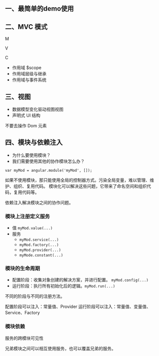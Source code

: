 ## 一、最简单的demo使用

## 二、MVC 模式

M

V

C

- 作用域 $scope
- 作用域层级与继承
- 作用域与事件系统

## 三、视图

- 数据模型变化驱动视图视图
- 声明式 UI 结构

不要去操作 Dom 元素

## 四、模块与依赖注入

- 为什么要使用模块？
- 我们需要使用其他的协作模块怎么办？

```
var myMod = angular.module('myMod', []);
```
如果不使用模块，那只能使用全局的控制器方式。污染全局变量，难以管理、维护、组织、复用代码。
模块化可以解决这些问题，它带来了命名空间和组织代码，复用代码等。

依赖注入解决模块之间的协作问题。

### 模块上注册定义服务

- 值 ```myMod.value(...)```
- 服务
  - ```myMod.service(...)```
  - ```myMod.factory(...)```
  - ```myMod.provider(...)```
  - ```myMode.constant(...)```
  
### 模块的生命周期
- 配置阶段：收集对象创建的解决方案，并进行配置。 ```myMod.config(...)```
- 运行阶段：执行所有初始化后的逻辑。```myMod.run(...)```

不同的阶段与不同的注册方法。

配置阶段可以注入：常量值、Provider
运行阶段可以注入：常量值、变量值、Service、Factory

### 模块依赖

服务的跨模块可见性

兄弟模块之间可以相互使用服务，也可以覆盖兄弟的服务。